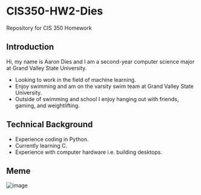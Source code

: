 # CIS350-HW2-Dies
Repository for CIS 350 Homework
## Introduction
Hi, my name is Aaron Dies and I am a second-year computer science major at Grand Valley State University.
+ Looking to work in the field of machine learning.
+ Enjoy swimming and am on the varsity swim team at Grand Valley State University.
+ Outside of swimming and school I enjoy hanging out with friends, gaming, and weightlifting.
## Technical Background
+ Experience coding in Python.
+ Currently learning C.
+ Experience with computer hardware i.e. building desktops.
## Meme
![image](https://github.com/diesat/CIS35-HW2-Dies/assets/143462274/c5adb90d-8ee0-440c-b607-15cb267f02ab)
